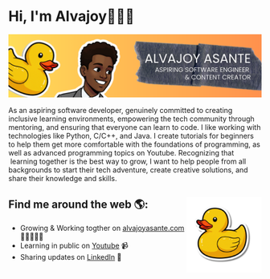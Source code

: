 # Hi, I'm Alvajoy👋🏿🦆

<img src="https://github.com/AlvajoyAsante/AlvajoyAsante/blob/main/images/banner.png" alt="Banner that says Alvajoy Asante - software engineer and content creator alongside a cartoon illustration of Alvajoy and a huge rubber ducky by his side.">

As an aspiring software developer, genuinely committed to creating inclusive learning environments, empowering the tech community through mentoring, and ensuring that everyone can learn to code. I like working with technologies like Python, C/C++, and Java. I create tutorials for beginners to help them get more comfortable with the foundations of programming, as well as advanced programming topics on Youtube. Recognizing that  learning together is the best way to grow, I want to help people from all backgrounds to start their tech adventure, create creative solutions, and share their knowledge and skills.

## Find me around the web 🌎: <a href="https://ko-fi.com/alvajoyasante#"><img align="right" width="150" height="150" src="https://github.com/AlvajoyAsante/AlvajoyAsante/blob/main/images/duck.png"></a>

- Growing & Working togther on <a href="https://www.alvajoyasante.com">alvajoyasante.com</a> 🫱🏿‍🫲🏿💫
- Learning in public on <a href="https://www.youtube.com/@alvajoyasante">Youtube</a> 📹 
- Sharing updates on <a href="https://www.linkedin.com/in/alvajoy-asante/">LinkedIn</a> 💼

